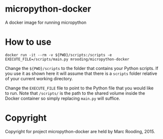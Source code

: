 # micropython-docker
A docker image for running micropython

# How to use

```docker run -it --rm -v ${PWD}/scripts:/scripts -e EXECUTE_FILE=/scripts/main.py mrooding/micropython-docker```

Change the ```${PWD}/scripts``` to the folder that contains your Python scripts. If you use it as shown here it will assume that there is a ```scripts``` folder relative of your current working directory.

Change the ```EXECUTE_FILE``` file to point to the Python file that you would like to run. Note that ```/scripts/``` is the path to the shared volume inside the Docker container so simply replacing ```main.py``` will suffice.

# Copyright

Copyright for project micropython-docker are held by Marc Rooding, 2015.
